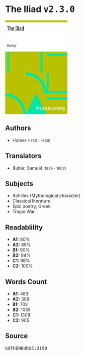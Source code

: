 # The Iliad <kbd>v2.3.0</kbd>

![](./cover.medium.jpg "")

## Authors


 - Homer <small>(-750 - -650)</small>

## Translators


 - Butler, Samuel <small>(1835 - 1902)</small>

## Subjects


 - Achilles (Mythological character)
 - Classical literature
 - Epic poetry, Greek
 - Trojan War

## Readablility


 - **A1:** 80%
 - **A2:** 85%
 - **B1:** 90%
 - **B2:** 94%
 - **C1:** 98%
 - **C2:** 100%

## Words Count


 - **A1:** 483
 - **A2:** 399
 - **B1:** 702
 - **B2:** 1055
 - **C1:** 1308
 - **C2:** 905

## Source


<kbd>GUTHENBURGE:2199</kbd>
